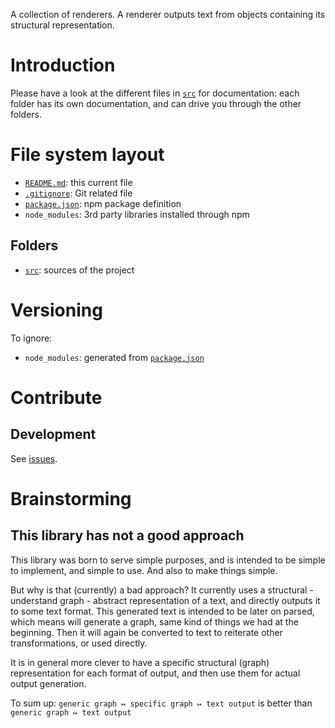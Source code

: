 A collection of renderers. A renderer outputs text from objects containing its structural representation.

# Introduction

Please have a look at the different files in [`src`](./src) for documentation: each folder has its own documentation, and can drive you through the other folders.

# File system layout

* [`README.md`](./README.md): this current file
* [`.gitignore`](./.gitignore): Git related file
* [`package.json`](./package.json): npm package definition
* `node_modules`: 3rd party libraries installed through npm

## Folders

* [`src`](./src): sources of the project

# Versioning

To ignore:

* `node_modules`: generated from [`package.json`](./package.json)

# Contribute

## Development

See [issues](https://github.com/ymeine/renderer/issues).

# Brainstorming

## This library has not a good approach

This library was born to serve simple purposes, and is intended to be simple to implement, and simple to use. And also to make things simple.

But why is that (currently) a bad approach? It currently uses a structural - understand graph - abstract representation of a text, and directly outputs it to some text format. This generated text is intended to be later on parsed, which means will generate a graph, same kind of things we had at the beginning. Then it will again be converted to text to reiterate other transformations, or used directly.

It is in general more clever to have a specific structural (graph) representation for each format of output, and then use them for actual output generation.

To sum up: `generic graph ↦ specific graph ↦ text output` is better than `generic graph ↦ text output`
